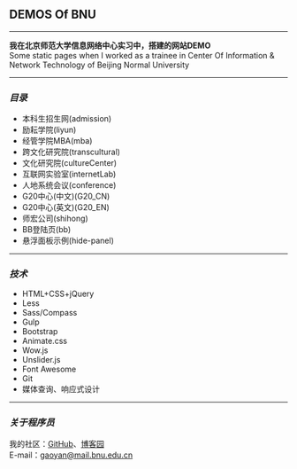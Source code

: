 ## DEMOS Of BNU

---

**我在北京师范大学信息网络中心实习中，搭建的网站DEMO**    
Some static pages when I worked as a trainee in Center Of Information & Network Technology of Beijing Normal University

---

### ***目录***  
- 本科生招生网(admission)  
- 励耘学院(liyun)  
- 经管学院MBA(mba)
- 跨文化研究院(transcultural)
- 文化研究院(cultureCenter)
- 互联网实验室(internetLab)
- 人地系统会议(conference)
- G20中心(中文)(G20_CN)
- G20中心(英文)(G20_EN)
- 师宏公司(shihong)
- BB登陆页(bb)
- 悬浮面板示例(hide-panel)  

---

### ***技术***  
- HTML+CSS+jQuery  
- Less
- Sass/Compass
- Gulp
- Bootstrap  
- Animate.css  
- Wow.js  
- Unslider.js
- Font Awesome  
- Git  
- 媒体查询、响应式设计  

---

### ***关于程序员***    
我的社区：[GitHub](https://github.com/gymmer)、[博客园](http://www.cnblogs.com/gymmer/)  
E-mail：gaoyan@mail.bnu.edu.cn 

